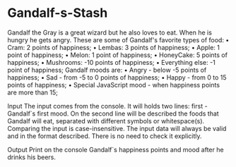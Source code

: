 # Gandalf-s-Stash

Gandalf the Gray is a great wizard but he also loves to eat. When he is hungry he gets angry. These are some of Gandalf's favorite types of food: 
•	Cram: 2 points of happiness;
•	Lembas: 3 points of happiness;
•	Apple: 1 point of happiness;
•	Melon: 1 point of happiness;
•	HoneyCake: 5 points of happiness;
•	Mushrooms: -10 points of happiness;
•	Everything else: -1 point of happiness;
Gandalf moods are:
•	Angry - below -5 points of happiness;
•	Sad - from -5 to 0 points of happiness;
•	Happy - from 0 to 15 points of happiness;
•	Special JavaScript mood - when happiness points are more than 15;

Input
The input comes from the console. It will holds two lines: first - Gandalf`s first mood.
On the second line will be described the foods that Gandalf will eat, separated with different symbols or whitespace(s).  Comparing the input is case-insensitive. The input data will always be valid and in the format described. There is no need to check it explicitly.

Output
Print on the console Gandalf`s happiness points and mood after he drinks his beers.

